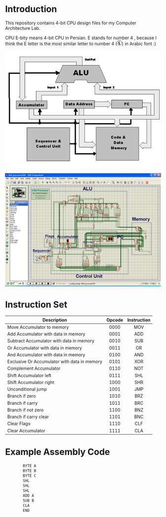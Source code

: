 
# Introduction

This repository contains 4-bit CPU design files for my Computer Architecture
Lab.


CPU E-bity means 4-bit CPU in Persian. E stands for number 4 , because I think
the E letter is the most similar letter to number 4
(![Arabic 4](Images/Arabic-4.jpg?raw=true "Arabic 4")) in Arabic font :)


![Block Diagram](Images/BlockDiagram.png?raw=true "Block Diagram")

![Proteus Simulation](Images/CPU.png?raw=true "Proteus Simulation")



# Instruction Set

| Description									| Opcode | Instruction |
| ----------------------------------------------|:------:|:-----------:|
| Move Accumulator to memory					|  0000  |     MOV     |
| Add Accumulator with data in memory			|  0001  |     ADD     |
| Subtract Accumulator with data in memory		|  0010  |     SUB     |
| Or Accumulator with data in memory			|  0011  |     OR      |
| And Accumulator with data in memory			|  0100  |     AND     |
| Exclusive Or Accumulator with data in memory	|  0101  |     XOR     |
| Complement Accumulator						|  0110  |     NOT     |
| Shift Accumulator left						|  0111  |     SHL     |
| Shift Accumulator right						|  1000  |     SHR     |
| Unconditional jump							|  1001  |     JMP     |
| Branch if zero								|  1010  |     BRZ     |
| Branch if carry								|  1011  |     BRC     |
| Branch if not zero							|  1100  |     BNZ     |
| Branch if carry clear							|  1101  |     BNC     |
| Clear Flags									|  1110  |     CLF     |
| Clear Accumulator								|  1111  |     CLA     |



# Example Assembly Code

```assembly
		BYTE A
		BYTE B
		BYTE C
		SHL
		SHL
		SHL
		ADD A
		SUB B
		CLA
		END
```

